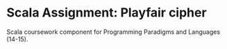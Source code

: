 # Scala Assignment: Playfair cipher
Scala coursework component for Programming Paradigms and Languages (14-15).
